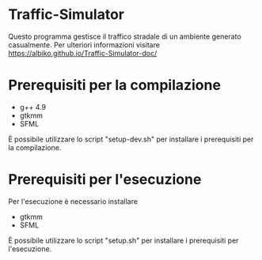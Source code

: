 # Traffic-Simulator
Questo programma gestisce il traffico stradale di un ambiente generato casualmente.
Per ulteriori informazioni visitare https://albiko.github.io/Traffic-Simulator-doc/

# Prerequisiti per la compilazione
- g++ 4.9
- gtkmm
- SFML

È possibile utilizzare lo script "setup-dev.sh" per installare i prerequisiti per la compilazione.


# Prerequisiti per l'esecuzione
Per l'esecuzione è necessario installare
- gtkmm
- SFML

È possibile utilizzare lo script "setup.sh" per installare i prerequisiti per l'esecuzione.
